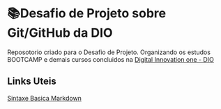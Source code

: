 # 📚Desafio de Projeto sobre Git/GitHub da DIO
Reposotorio criado para o Desafio de Projeto. 
Organizando os estudos BOOTCAMP e demais cursos concluidos na [Digital Innovation one - DIO](https://www.dio.me/)

## Links Uteis

[Sintaxe Basica Markdown](https://www.markdownguide.org/basic-syntax/)
